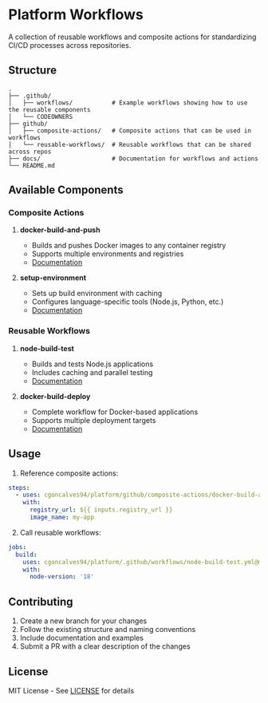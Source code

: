 # Platform Workflows

A collection of reusable workflows and composite actions for standardizing CI/CD processes across repositories.

## Structure

```
.
├── .github/
│   ├── workflows/           # Example workflows showing how to use the reusable components
│   └── CODEOWNERS
├── github/
│   ├── composite-actions/   # Composite actions that can be used in workflows
│   └── reusable-workflows/  # Reusable workflows that can be shared across repos
├── docs/                    # Documentation for workflows and actions
└── README.md
```

## Available Components

### Composite Actions

1. **docker-build-and-push**
   - Builds and pushes Docker images to any container registry
   - Supports multiple environments and registries
   - [Documentation](github/composite-actions/docker-build-and-push/README.md)

2. **setup-environment**
   - Sets up build environment with caching
   - Configures language-specific tools (Node.js, Python, etc.)
   - [Documentation](github/composite-actions/setup-environment/README.md)

### Reusable Workflows

1. **node-build-test**
   - Builds and tests Node.js applications
   - Includes caching and parallel testing
   - [Documentation](github/reusable-workflows/node-build-test/README.md)

2. **docker-build-deploy**
   - Complete workflow for Docker-based applications
   - Supports multiple deployment targets
   - [Documentation](github/reusable-workflows/docker-build-deploy/README.md)

## Usage

1. Reference composite actions:
```yaml
steps:
  - uses: cgoncalves94/platform/github/composite-actions/docker-build-and-push@main
    with:
      registry_url: ${{ inputs.registry_url }}
      image_name: my-app
```

2. Call reusable workflows:
```yaml
jobs:
  build:
    uses: cgoncalves94/platform/.github/workflows/node-build-test.yml@main
    with:
      node-version: '18'
```

## Contributing

1. Create a new branch for your changes
2. Follow the existing structure and naming conventions
3. Include documentation and examples
4. Submit a PR with a clear description of the changes

## License

MIT License - See [LICENSE](LICENSE) for details

